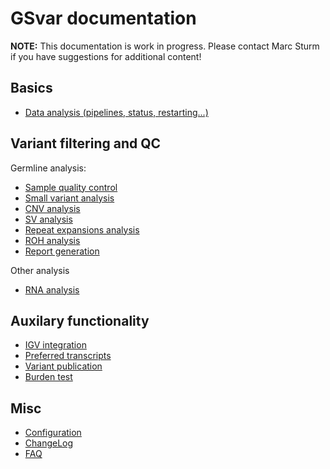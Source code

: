 # GSvar documentation

**NOTE:** This documentation is work in progress. Please contact Marc Sturm if you have suggestions for additional content!

## Basics

- [Data analysis (pipelines, status, restarting...)](data_analysis.md)

## Variant filtering and QC

Germline analysis:  

- [Sample quality control](sample_quality_control.md)
- [Small variant analysis](variant_filtering.md)
- [CNV analysis](cnv_analysis.md)
- [SV analysis](sv_analysis.md)
- [Repeat expansions analysis](repeat_expansion_view.md)
- [ROH analysis](roh_analysis.md)
- [Report generation](report_generation.md)

Other analysis

- [RNA analysis](rna_analysis.md)

## Auxilary functionality

- [IGV integration](igv_integration.md)
- [Preferred transcripts](preferred_transcripts.md)
- [Variant publication](variant_publication.md)
- [Burden test](burden_test.md)

## Misc

- [Configuration](configuration.md)
- [ChangeLog](changelog.md)
- [FAQ](faq.md)
